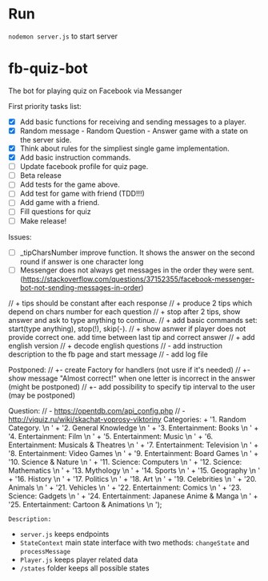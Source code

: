 
# Run
`nodemon server.js` to start server

# fb-quiz-bot
The bot for playing quiz on Facebook via Messanger

First priority tasks list: 

- [x] Add basic functions for receiving and sending messages to a player.
- [x] Random message - Random Question - Answer game with a state on the server side.
- [x] Think about rules for the simpliest single game implementation.
- [x] Add basic instruction commands.
- [ ] Update facebook profile for quiz page.
- [ ] Beta release
- [ ] Add tests for the game above. 
- [ ] Add test for game with friend (TDD!!!)
- [ ] Add game with a friend.
- [ ] Fill questions for quiz
- [ ] Make release!

Issues:
- [ ] _tipCharsNumber improve function. It shows the answer on the second round if answer is one character long
- [ ] Messenger does not always get messages in the order they were sent. 
        (https://stackoverflow.com/questions/37152355/facebook-messenger-bot-not-sending-messages-in-order)
         
// + tips should be constant after each response
// + produce 2 tips which depend on chars number for each question
// + stop after 2 tips, show answer and ask to type anything to continue.
// + add basic commands set: start(type anything), stop(!), skip(-).
// + show asnwer if player does not provide correct one. add time between last tip and correct answer
// + add english version 
// + decode english questions
// - add instruction description to the fb page and start message
// - add log file


Postponed:
// +- create Factory for handlers (not usre if it's needed)
// +- show message "Almost correct!" when one letter is incorrect in the answer (might be postponed)
// +- add possibility to specify tip interval to the user (may be postponed)

Question:
// - https://opentdb.com/api_config.php
// - http://viquiz.ru/wiki/skachat-voprosy-viktoriny
Categories:
    + '1. Random Category. \n ' 
    + '2. General Knowledge \n '
    + '3. Entertainment: Books \n '
    + '4. Entertainment: Film \n ' 
    + '5. Entertainment: Music \n '
    + '6. Entertainment: Musicals & Theatres \n '
    + '7. Entertainment: Television \n '
    + '8. Entertainment: Video Games \n '
    + '9. Entertainment: Board Games \n '
    + '10. Science & Nature \n ' 
    + '11. Science: Computers \n ' 
    + '12. Science: Mathematics \n '
    + '13. Mythology \n '
    + '14. Sports \n '
    + '15. Geography \n '
    + '16. History \n '
    + '17. Politics \n '
    + '18. Art \n '
    + '19. Celebrities \n '
    + '20. Animals \n '
    + '21. Vehicles \n '
    + '22. Entertainment: Comics \n '
    + '23. Science: Gadgets \n '
    + '24. Entertainment: Japanese Anime & Manga \n '
    + '25. Entertainment: Cartoon & Animations \n ');
    
    
    Description:
- `server.js` keeps endpoints    
- `StateContext` main state interface with two methods: `changeState` and `processMessage`
- `Player.js` keeps player related data
-  `/states` folder keeps all possible states